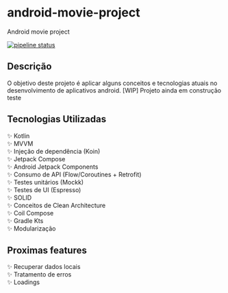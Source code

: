 # android-movie-project
Android movie project

[![pipeline status](https://gitlab.com/asiqueira/android-movie-project/badges/main/pipeline.svg)](https://gitlab.com/asiqueira/android-movie-project/commits/main)

## Descrição
O objetivo deste projeto é aplicar alguns conceitos e tecnologias atuais no desenvolvimento de aplicativos android.
[WIP] Projeto ainda em construção teste

## Tecnologias Utilizadas

✨ Kotlin </br>
✨ MVVM </br>
✨ Injeção de dependência (Koin) </br>
✨ Jetpack Compose </br>
✨ Android Jetpack Components </br>
✨ Consumo de API (Flow/Coroutines + Retrofit) </br>
✨ Testes unitários (Mockk) </br>
✨ Testes de UI (Espresso) </br>
✨ SOLID </br>
✨ Conceitos de Clean Architecture </br>
✨ Coil Compose </br>
✨ Gradle Kts </br>
✨ Modularização </br>

## Proximas features
✨ Recuperar dados locais </br>
✨ Tratamento de erros </br>
✨ Loadings </br>
